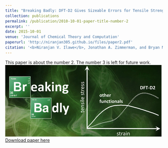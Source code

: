 ```yaml
---
title: "Breaking Badly: DFT-D2 Gives Sizeable Errors for Tensile Strengths in Palladium-Hydride Solids"
collection: publications
permalink: /publication/2010-10-01-paper-title-number-2
excerpt: ''
date: 2015-10-01
venue: 'Journal of Chemical Theory and Computation'
paperurl: 'http://niranjan305.github.io/files/paper2.pdf'
citation: '<b>Niranjan V. Ilawe</b>, Jonathan A. Zimmerman, and Bryan M. Wong (2015). &quot;Breaking Badly: DFT-D2 Gives Sizeable Errors for Tensile Strengths in Palladium-Hydride Solids.&quot; <i>Journal of Chemical Theory and Computation</i>. 11, 5426.'
---
```

This paper is about the number 2. The number 3 is left for future work.
<br/><img src='/images/paper2.gif'><br/>
[Download paper here](http://academicpages.github.io/files/paper2.pdf)


